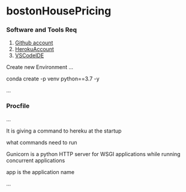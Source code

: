 # bostonHousePricing

### Software and Tools Req

1. [Github account](https://github.com)
2. [HerokuAccount](https://heroku.com)
3. [VSCodeIDE](https://code.visualstudio.com/)


Create new Environment
...

conda create -p venv python==3.7 -y

...

### Procfile
...

It is giving a command to hereku at the startup

what commands need to run

Gunicorn is a python HTTP server for WSGI applications while running concurrent applications

app is the application name 

...